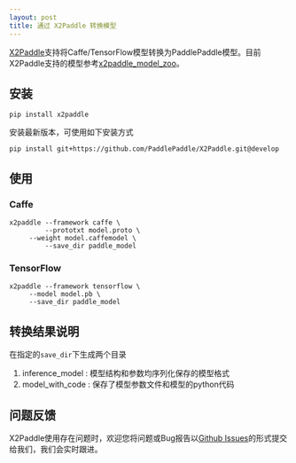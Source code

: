 ```yaml
---
layout: post
title: 通过 X2Paddle 转换模型
---
```


[X2Paddle](https://github.com/PaddlePaddle/X2Paddle)支持将Caffe/TensorFlow模型转换为PaddlePaddle模型。目前X2Paddle支持的模型参考[x2paddle_model_zoo](https://github.com/PaddlePaddle/X2Paddle/blob/develop/x2paddle_model_zoo.md)。

## 安装

```
pip install x2paddle
```

安装最新版本，可使用如下安装方式

```
pip install git+https://github.com/PaddlePaddle/X2Paddle.git@develop
```

## 使用

### Caffe

```
x2paddle --framework caffe \
         --prototxt model.proto \
	 --weight model.caffemodel \
         --save_dir paddle_model
```

### TensorFlow

```
x2paddle --framework tensorflow \
	 --model model.pb \
	 --save_dir paddle_model
```

## 转换结果说明

在指定的`save_dir`下生成两个目录  
1. inference_model : 模型结构和参数均序列化保存的模型格式
2. model_with_code : 保存了模型参数文件和模型的python代码

## 问题反馈

X2Paddle使用存在问题时，欢迎您将问题或Bug报告以[Github Issues](https://github.com/PaddlePaddle/X2Paddle/issues)的形式提交给我们，我们会实时跟进。
